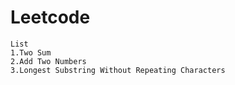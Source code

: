 # Leetcode
    List
    1.Two Sum
    2.Add Two Numbers
    3.Longest Substring Without Repeating Characters
